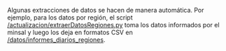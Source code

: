  Algunas extracciones de datos se hacen de manera automática. Por ejemplo, para los datos por región, el script [/actualizacion/extraerDatosRegiones.py](https://github.com/YachayData/COVID-19/blob/master/actualizacion/extraerDatosRegiones.py) toma los datos informados por el minsal y luego los deja en formatos CSV en [/datos/informes_diarios_regiones](https://github.com/YachayData/COVID-19/tree/master/datos/informes_diarios_regiones).
